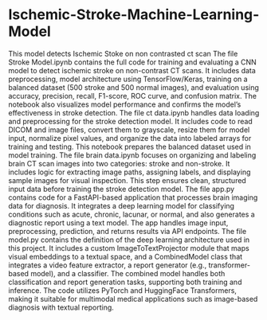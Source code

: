 # Ischemic-Stroke-Machine-Learning-Model
This model detects Ischemic Stoke on non contrasted ct scan
The file Stroke Model.ipynb contains the full code for training and evaluating a CNN model to detect ischemic stroke on non-contrast CT scans. It includes data preprocessing, model architecture using TensorFlow/Keras, training on a balanced dataset (500 stroke and 500 normal images), and evaluation using accuracy, precision, recall, F1-score, ROC curve, and confusion matrix. The notebook also visualizes model performance and confirms the model’s effectiveness in stroke detection.
The file ct data.ipynb handles data loading and preprocessing for the stroke detection model. It includes code to read DICOM and image files, convert them to grayscale, resize them for model input, normalize pixel values, and organize the data into labeled arrays for training and testing. This notebook prepares the balanced dataset used in model training.
The file brain data.ipynb focuses on organizing and labeling brain CT scan images into two categories: stroke and non-stroke. It includes logic for extracting image paths, assigning labels, and displaying sample images for visual inspection. This step ensures clean, structured input data before training the stroke detection model.
The file app.py contains code for a FastAPI-based application that processes brain imaging data for diagnosis. It integrates a deep learning model for classifying conditions such as acute, chronic, lacunar, or normal, and also generates a diagnostic report using a text model. The app handles image input, preprocessing, prediction, and returns results via API endpoints.
The file model.py contains the definition of the deep learning architecture used in this project. It includes a custom ImageToTextProjector module that maps visual embeddings to a textual space, and a CombinedModel class that integrates a video feature extractor, a report generator (e.g., transformer-based model), and a classifier. The combined model handles both classification and report generation tasks, supporting both training and inference. The code utilizes PyTorch and HuggingFace Transformers, making it suitable for multimodal medical applications such as image-based diagnosis with textual reporting.

